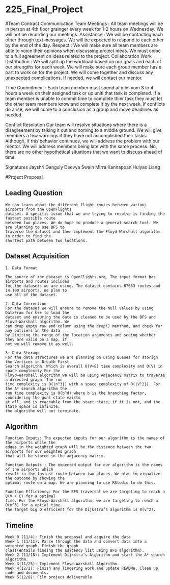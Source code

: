 # 225_Final_Project

#Team Contract
Communication
Team Meetings : All team meetings will be in person at 4th floor grainger every week for 1-2 hours on Wednesday. We will not be recording our meetings.
Assistance : We will be contacting each other through text messages. We will be expected to respond to each other by the end of the day.
Respect : We will make sure all team members are able to voice their opinions when discussing project ideas. We must come to a full agreement on ideas related to the project.
Collaboration
Work Distribution : We will split up the workload based on our goals and each of our strengths for each week. We will make sure each group member has a part to work on for the project. We will come together and discuss any unexpected complications. If needed, we will contact our mentor.

Time Commitment : Each team member must spend at minimum 3 to 4 hours a week on their assigned task or up unitl that task is completed. If a team member is unable to commit time to complete thier task they must let the other team members know and complete it by the next week. If conflicts do arise, we will come to a conclusion as a group and move deadlines as needed.

Conflict Resolution Our team will resolve situations where there is a disagreement by talking it out and coming to a middle ground. We will give members a few warnings if they have not accomplished their tasks. Although, if this behavior continues, we will address the problem with our mentor. We will address members being late with the same process. No, there are no other hypothetical situations that we want to discuss ahead of time.

Signatures
Jayshri Ganguly
Deevya Swain
Mirra Kannappan
Huiyao Liang

#Project Proposal

## Leading Question 
    We can learn about the different flight routes between various airports from the OpenFlights
    dataset. A specific issue that we are trying to resolve is finding the fastest possible route
    between two places. We do hope to produce a general search tool. We are planning to use BFS to
    traverse the dataset and then implement the Floyd-Warshall algorithm in order to find the
    shortest path between two locations. 

## Dataset Acquisition

    1. Data Format
    
    The source of the dataset is OpenFlights.org. The input format has airports and routes included
    for the datasets we are using. The dataset contains 67663 routes and 14,100 airports. We plan to
    use all of the dataset. 

    2. Data Correction
    For the dataset we will ensure to remove the Null values by using DataFram for C++ to load the
    dataset and ensuring the data is cleaned to be used by the BFS and Floyd–Warshall algorithm. We
    can drop empty row and column using the drop() menthod, and check for any outliers in the data
    by limiting the range of the location arguments and seeing whether they are valid on a map, if
    not we will remove it as well.

    3. Data Storage
    For the data structures we are planning on using Queues for storign the Vertices in Breath First
    Search algorithm. Which is overall O(V+E) time complexity and O(V) in space complexity.For the
    Floyd–Warshall algorithm we will be using Adjacency matrix to traverse a directed graph. The run
    time complexity is O(|n^3|) with a space complexity of O(|V^2|). For the A* search algorithm the
    run time complexity is O(b^d) where b is the branching factor, considering the goal state exists
    at all, and is reachable from the start state; if it is not, and the state space is infinite,
    the algorithm will not terminate.

## Algorithm 
    
    Function Inputs: The expected inputs for our algorithm is the names of the airports while the
    edges in the weighted graph will be the distance between the two airports for our weighted graph
    that will be stored in the adjacency matrix.

    Function Outputs : The expected output for our algorithm is the names of the airports which
    result in the fastest route between two places. We plan to visualize the outcome by showing the
    optimal route on a map. We are planning to use RStudio to do this. 
    
    Function Efficiency: For the BFS traversal we are targeting to reach a O(V + E) for a optimal
    time. For the Floyd-Warshall algorithm, we are targeting to reach a O(n^3) for a optial time.
    The target big O efficient for the Dijkstra’s algorithm is 0(v^2). 
## Timeline
    Week 0 (11/4): Finish the proposal and acquire the data
    Week 1 (11/11): Parse through the data and convert data into a weighted graph. Finish the graph
    class(entails finding the adjcency list using BFS algorithm).
    Week 2 (11/18): Implement Dijkstra’s Algorithm and start the A* search algorithm. 
    Week 3(11/25): Implement Floyd-Warshall Algorithm. 
    Week 4(12/2): Finish any lingering work and update READMe. Clean up code and documents. 
    Week 5(12/8): Film project deliverable
